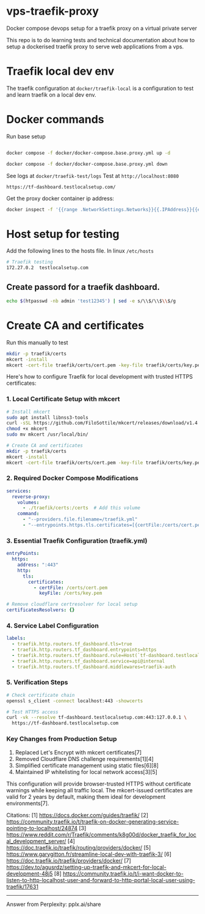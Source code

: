 # vps-traefik-proxy
Docker compose devops setup for a traefik proxy on a virtual private server

This repo is to do learning tests and technical documentation about how to setup a dockerised traefik proxy to serve web applications from a vps.


# Traefik local dev env

The traefik configuration at `docker/traefik-local` is a configuration to test and learn traefik on a local dev env.


# Docker commands

Run base setup

```bash

docker compose -f docker/docker-compose.base.proxy.yml up -d

docker compose -f docker/docker-compose.base.proxy.yml down
```

See logs at `docker/traefik-test/logs`
Test at `http://localhost:8080`

`https://tf-dashboard.testlocalsetup.com/`






Get the proxy docker container ip address:
```bash
docker inspect -f '{{range .NetworkSettings.Networks}}{{.IPAddress}}{{end}}' test-app-stag-reverse-proxy-container
```

# Host setup for testing

Add the following lines to the hosts file. In linux `/etc/hosts`

```bash
# Traefik testing 
172.27.0.2  testlocalsetup.com
```


## Create passord for a traefik dashboard.

```bash
echo $(htpasswd -nb admin 'test12345') | sed -e s/\\$/\\$\\$/g
```


# Create CA and certificates
Run this manually to test

```bash
mkdir -p traefik/certs
mkcert -install
mkcert -cert-file traefik/certs/cert.pem -key-file traefik/certs/key.pem "tf-dashboard.testlocalsetup.com" "*.testlocalsetup.com" localhost 127.0.0.1 ::1
```


Here's how to configure Traefik for local development with trusted HTTPS certificates:

### 1. Local Certificate Setup with mkcert
```bash
# Install mkcert
sudo apt install libnss3-tools
curl -sSL https://github.com/FiloSottile/mkcert/releases/download/v1.4.4/mkcert-v1.4.4-linux-amd64 -o mkcert
chmod +x mkcert
sudo mv mkcert /usr/local/bin/

# Create CA and certificates
mkdir -p traefik/certs
mkcert -install
mkcert -cert-file traefik/certs/cert.pem -key-file traefik/certs/key.pem "tf-dashboard.testlocalsetup.com" "*.testlocalsetup.com" localhost 127.0.0.1 ::1
```

### 2. Required Docker Compose Modifications
```yaml
services:
  reverse-proxy:
    volumes:
      - ./traefik/certs:/certs  # Add this volume
    command:
      - "--providers.file.filename=/traefik.yml"
      - "--entrypoints.https.tls.certificates=[{certFile:/certs/cert.pem,keyFile:/certs/key.pem}]"
```

### 3. Essential Traefik Configuration (traefik.yml)
```yaml
entryPoints:
  https:
    address: ":443"
    http:
      tls:
        certificates:
          - certFile: /certs/cert.pem
            keyFile: /certs/key.pem

# Remove cloudflare certresolver for local setup
certificatesResolvers: {}  
```

### 4. Service Label Configuration
```yaml
labels:
  - traefik.http.routers.tf_dashboard.tls=true
  - traefik.http.routers.tf_dashboard.entrypoints=https
  - traefik.http.routers.tf_dashboard.rule=Host(`tf-dashboard.testlocalsetup.com`)
  - traefik.http.routers.tf_dashboard.service=api@internal
  - traefik.http.routers.tf_dashboard.middlewares=traefik-auth
```

### 5. Verification Steps
```bash
# Check certificate chain
openssl s_client -connect localhost:443 -showcerts

# Test HTTPS access
curl -vk --resolve tf-dashboard.testlocalsetup.com:443:127.0.0.1 \
  https://tf-dashboard.testlocalsetup.com
```

### Key Changes from Production Setup
1. Replaced Let's Encrypt with mkcert certificates[7]
2. Removed Cloudflare DNS challenge requirements[1][4]
3. Simplified certificate management using static files[6][8]
4. Maintained IP whitelisting for local network access[3][5]

This configuration will provide browser-trusted HTTPS without certificate warnings while keeping all traffic local. The mkcert-issued certificates are valid for 2 years by default, making them ideal for development environments[7].

Citations:
[1] https://docs.docker.com/guides/traefik/
[2] https://community.traefik.io/t/traefik-on-docker-generating-service-pointing-to-localhost/24874
[3] https://www.reddit.com/r/Traefik/comments/k8g00d/docker_traefik_for_local_development_server/
[4] https://doc.traefik.io/traefik/routing/providers/docker/
[5] https://www.garygitton.fr/streamline-local-dev-with-traefik-3/
[6] https://doc.traefik.io/traefik/providers/docker/
[7] https://dev.to/agusrdz/setting-up-traefik-and-mkcert-for-local-development-48j5
[8] https://community.traefik.io/t/i-want-docker-to-listen-to-http-localhost-user-and-forward-to-http-portal-local-user-using-traefik/17631

---
Answer from Perplexity: pplx.ai/share